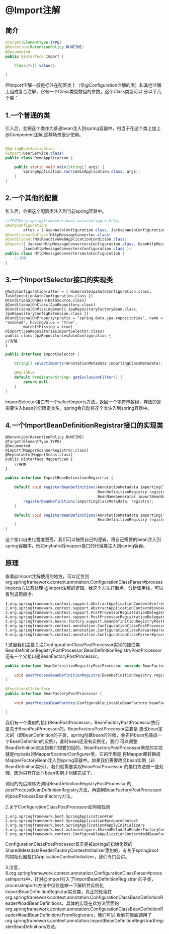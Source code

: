 # @Import注解
## 简介

```java
@Target(ElementType.TYPE)
@Retention(RetentionPolicy.RUNTIME)
@Documented
public @interface Import {
    
	Class<?>[] value();

}
```

@Import注解一般是标注在配置类上（带@Configuration注解的类）和其他注解上组成复合注解，它有一个Class类型数组的参数，这个Class类型可以
分以下几个类：

## 1.一个普通的类
引入后，会把这个类作为普通bean注入到spring容器中，相当于在这个类上加上@Component注解,这种场景很少使用。
```java

@SpringBootApplication
@Import(UserService.class)
public class DemoApplication {

    public static void main(String[] args) {
        SpringApplication.run(CedisApplication.class, args);
    }
}
```

## 2.一个其他的配置
引入后，会把这个配置类注入到当前spring容器中。
```java
//在这里org.springframework.boot.autoconfigure.http; 
@AutoConfiguration(
        after = { GsonAutoConfiguration.class, JacksonAutoConfiguration.class, JsonbAutoConfiguration.class })
@ConditionalOnClass(HttpMessageConverter.class)
@Conditional(NotReactiveWebApplicationCondition.class)
@Import({ JacksonHttpMessageConvertersConfiguration.class, GsonHttpMessageConvertersConfiguration.class,
        JsonbHttpMessageConvertersConfiguration.class })
public class HttpMessageConvertersAutoConfiguration {
    //省略
}
```

## 3.一个ImportSelector接口的实现类
```text
@AutoConfiguration(after = { HibernateJpaAutoConfiguration.class, TaskExecutionAutoConfiguration.class })
@ConditionalOnBean(DataSource.class)
@ConditionalOnClass(JpaRepository.class)
@ConditionalOnMissingBean({ JpaRepositoryFactoryBean.class, JpaRepositoryConfigExtension.class })
@ConditionalOnProperty(prefix = "spring.data.jpa.repositories", name = "enabled", havingValue = "true",
		matchIfMissing = true)
@Import(JpaRepositoriesImportSelector.class)
public class JpaRepositoriesAutoConfiguration {
//省略
}
```

```java
public interface ImportSelector {

	String[] selectImports(AnnotationMetadata importingClassMetadata);

	@Nullable
	default Predicate<String> getExclusionFilter() {
		return null;
	}
}
```
ImportSelector接口有一个selectImports方法，返回一个字符串数组，存放的是需要注入bean的全限定类名，spring会自动将这个类注入到spring容器中。

## 4.一个ImportBeanDefinitionRegistrar接口的实现类
```text
@Retention(RetentionPolicy.RUNTIME)
@Target(ElementType.TYPE)
@Documented
@Import(MapperScannerRegistrar.class)
@Repeatable(MapperScans.class)
public @interface MapperScan {
    //省略
}
```
```java
public interface ImportBeanDefinitionRegistrar {
    
	default void registerBeanDefinitions(AnnotationMetadata importingClassMetadata, 
                                         BeanDefinitionRegistry registry,
                                         BeanNameGenerator importBeanNameGenerator) {
		registerBeanDefinitions(importingClassMetadata, registry);
	}

	default void registerBeanDefinitions(AnnotationMetadata importingClassMetadata,
                                         BeanDefinitionRegistry registry) {
	}
}
```
这个接口自由化程度更高，我们可以按照自己的逻辑，将自己需要的bean注入到spring容器中，例如mybatis将mapper接口的代理类注入到spring容器。

## 原理
查看@Import注解使用的地方，可以定位到org.springframework.context.annotation.ConfigurationClassParser#processImports方法有处理
@Import注解的逻辑。给这个方法打断点，分析调用栈，可以看到调用顺序:
```text
1.org.springframework.context.support.AbstractApplicationContext#refresh
2.org.springframework.context.support.AbstractApplicationContext#invokeBeanFactoryPostProcessors
3.org.springframework.context.support.PostProcessorRegistrationDelegate#invokeBeanFactoryPostProcessors
4.org.springframework.context.support.PostProcessorRegistrationDelegate#invokeBeanDefinitionRegistryPostProcessors
5.org.springframework.beans.factory.support.BeanDefinitionRegistryPostProcessor#postProcessBeanDefinitionRegistry
6.org.springframework.context.annotation.ConfigurationClassPostProcessor#processConfigBeanDefinitions
7.org.springframework.context.annotation.ConfigurationClassParser#parse
8.org.springframework.context.annotation.ConfigurationClassParser#processImports
```
1.这里我们主要关注ConfigurationClassPostProcessor实现的接口类BeanDefinitionRegistryPostProcessor,BeanDefinitionRegistryPostProcessor
还有一个父接口是BeanFactoryPostProcessor。
```java
public interface BeanDefinitionRegistryPostProcessor extends BeanFactoryPostProcessor {
    
	void postProcessBeanDefinitionRegistry(BeanDefinitionRegistry registry) throws BeansException;
}

```
```java
@FunctionalInterface
public interface BeanFactoryPostProcessor {
    
	void postProcessBeanFactory(ConfigurableListableBeanFactory beanFactory) throws BeansException;

}
```
我们有一个类似的接口BeanPostProcessor，BeanFactoryPostProcessor执行是先于BeanPostProcessor的，BeanFactoryPostProcessor主要是
更改bean定义的（即BeanDefinition的子类，spring创建bean的时候，会先将bean包装成一个BeanDefinition的实例），此时bean还没有实例化，我们
可以调整BeanDefinition来达到我们想要的目的，BeanFactoryPostProcessor典型的实现就是mybatis的MapperScannerConfigurer类，它的作用是
将Mapper都转换成MapperFactoryBean注入到spring容器中。如果我们需要改变bean实例（非BeanDefinition实例），我们就需要实现BeanPostProcessor
的接口方法做一些处理，因为只有在此时bean实例才创建完成了。

调用的先后顺序先调用BeanDefinitionRegistryPostProcessor的postProcessBeanDefinitionRegistry方法，再调用BeanFactoryPostProcessor
的postProcessBeanFactory方法。

2.关于ConfigurationClassPostProcessor如何被找到
```text
1.org.springframework.boot.SpringApplication#run
2.org.springframework.boot.SpringApplication#prepareContext
3.org.springframework.boot.SpringApplication#applyInitializers
4.org.springframework.boot.autoconfigure.SharedMetadataReaderFactoryContextInitializer#initialize
5.org.springframework.context.ConfigurableApplicationContext#addBeanFactoryPostProcessor
```
ConfigurationClassPostProcessor其实是被spring的初始化器的SharedMetadataReaderFactoryContextInitializer添加的，有关于springboot
的初始化器接口ApplicationContextInitializer，我们专门会讲。

3.注意，8.org.springframework.context.annotation.ConfigurationClassParser#processImports中，针对@Import引入了ImportBeanDefinitionRegistrar
的子类，processImports方法中仅仅是做一下解析并实例化ImportBeanDefinitionRegistrar实现类，真正的处理在
org.springframework.context.annotation.ConfigurationClassBeanDefinitionReader#loadBeanDefinitions，具体的实现在此方法里面的
org.springframework.context.annotation.ConfigurationClassBeanDefinitionReader#loadBeanDefinitionsFromRegistrars，我们可以
看到在里面调用了org.springframework.context.annotation.ImportBeanDefinitionRegistrar#registerBeanDefinitions方法。